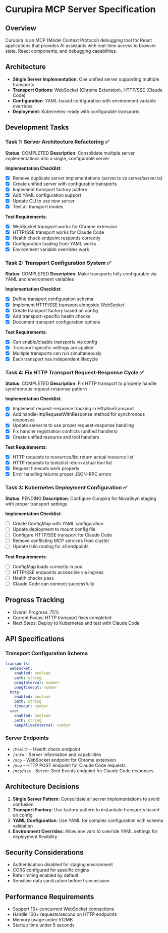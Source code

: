 # Curupira MCP Server Specification

## Overview
Curupira is an MCP (Model Context Protocol) debugging tool for React applications that provides AI assistants with real-time access to browser state, React components, and debugging capabilities.

## Architecture
- **Single Server Implementation**: One unified server supporting multiple transports
- **Transport Options**: WebSocket (Chrome Extension), HTTP/SSE (Claude Code)
- **Configuration**: YAML-based configuration with environment variable overrides
- **Deployment**: Kubernetes-ready with configurable transports

## Development Tasks

### Task 1: Server Architecture Refactoring ✅
**Status**: COMPLETED
**Description**: Consolidate multiple server implementations into a single, configurable server

**Implementation Checklist**:
- [x] Remove duplicate server implementations (server.ts vs server/server.ts)
- [x] Create unified server with configurable transports
- [x] Implement transport factory pattern
- [x] Add YAML configuration support
- [x] Update CLI to use new server
- [x] Test all transport modes

**Test Requirements**:
- [x] WebSocket transport works for Chrome extension
- [x] HTTP/SSE transport works for Claude Code
- [x] Health check endpoint responds correctly
- [x] Configuration loading from YAML works
- [x] Environment variable overrides work

### Task 2: Transport Configuration System ✅
**Status**: COMPLETED
**Description**: Make transports fully configurable via YAML and environment variables

**Implementation Checklist**:
- [x] Define transport configuration schema
- [x] Implement HTTP/SSE transport alongside WebSocket
- [x] Create transport factory based on config
- [x] Add transport-specific health checks
- [x] Document transport configuration options

**Test Requirements**:
- [x] Can enable/disable transports via config
- [x] Transport-specific settings are applied
- [x] Multiple transports can run simultaneously
- [x] Each transport has independent lifecycle

### Task 4: Fix HTTP Transport Request-Response Cycle ✅
**Status**: COMPLETED
**Description**: Fix HTTP transport to properly handle synchronous request-response pattern

**Implementation Checklist**:
- [x] Implement request-response tracking in HttpSseTransport
- [x] Add handleHttpRequestWithResponse method for synchronous responses
- [x] Update server.ts to use proper request-response handling
- [x] Fix handler registration conflicts (unified handlers)
- [x] Create unified resource and tool handlers

**Test Requirements**:
- [x] HTTP requests to resources/list return actual resource list
- [x] HTTP requests to tools/list return actual tool list
- [x] Request timeouts work properly
- [x] Error handling returns proper JSON-RPC errors

### Task 3: Kubernetes Deployment Configuration ✅
**Status**: PENDING
**Description**: Configure Curupira for NovaSkyn staging with proper transport settings

**Implementation Checklist**:
- [ ] Create ConfigMap with YAML configuration
- [ ] Update deployment to mount config file
- [ ] Configure HTTP/SSE transport for Claude Code
- [ ] Remove conflicting MCP services from cluster
- [ ] Update Istio routing for all endpoints

**Test Requirements**:
- [ ] ConfigMap loads correctly in pod
- [ ] HTTP/SSE endpoints accessible via ingress
- [ ] Health checks pass
- [ ] Claude Code can connect successfully

## Progress Tracking
- Overall Progress: 75%
- Current Focus: HTTP transport fixes completed
- Next Steps: Deploy to Kubernetes and test with Claude Code

## API Specifications

### Transport Configuration Schema
```yaml
transports:
  websocket:
    enabled: boolean
    path: string
    pingInterval: number
    pongTimeout: number
  http:
    enabled: boolean
    path: string
    timeout: number
  sse:
    enabled: boolean
    path: string
    keepAliveInterval: number
```

### Server Endpoints
- `/health` - Health check endpoint
- `/info` - Server information and capabilities
- `/mcp` - WebSocket endpoint for Chrome extension
- `/mcp` - HTTP POST endpoint for Claude Code requests
- `/mcp/sse` - Server-Sent Events endpoint for Claude Code responses

## Architecture Decisions
1. **Single Server Pattern**: Consolidate all server implementations to avoid confusion
2. **Transport Factory**: Use factory pattern to instantiate transports based on config
3. **YAML Configuration**: Use YAML for complex configuration with schema validation
4. **Environment Overrides**: Allow env vars to override YAML settings for deployment flexibility

## Security Considerations
- Authentication disabled for staging environment
- CORS configured for specific origins
- Rate limiting enabled by default
- Sensitive data sanitization before transmission

## Performance Requirements
- Support 10+ concurrent WebSocket connections
- Handle 100+ requests/second on HTTP endpoints
- Memory usage under 512MB
- Startup time under 5 seconds